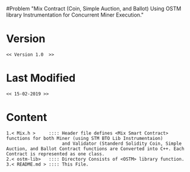 #Problem 
	"Mix Contract (Coin, Simple Auction, and Ballot) Using OSTM library Instrumentation for Concurrent Miner Execution."

# Version
	<< Version 1.0  >>
	
# Last Modified
	<< 15-02-2019 >>

# Content

	1.< Mix.h >     :::: Header file defines <Mix Smart Contract> functions for both Miner (using STM BTO Lib Instrumentaion)
	                     and Validator (Standerd Solidity Coin, Simple Auction, and Ballot Contract functions are Converted into C++. Each Contract is represented as one class.
	2.< ostm-lib>   :::: Directory Consists of <OSTM> library function.
	3.< README.md > :::: This File.